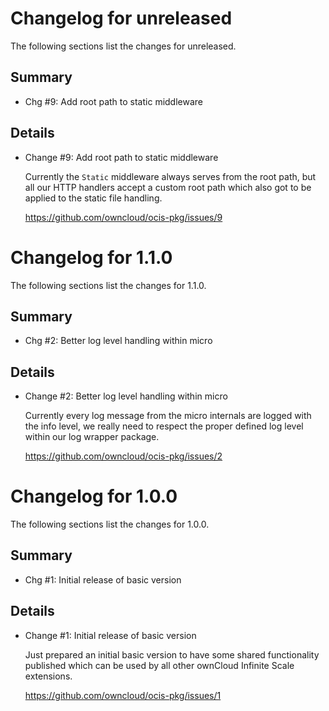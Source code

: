 # Changelog for unreleased

The following sections list the changes for unreleased.

## Summary

 * Chg #9: Add root path to static middleware

## Details

 * Change #9: Add root path to static middleware

   Currently the `Static` middleware always serves from the root path, but all our HTTP handlers
   accept a custom root path which also got to be applied to the static file handling.

   https://github.com/owncloud/ocis-pkg/issues/9


# Changelog for 1.1.0

The following sections list the changes for 1.1.0.

## Summary

 * Chg #2: Better log level handling within micro

## Details

 * Change #2: Better log level handling within micro

   Currently every log message from the micro internals are logged with the info level, we really
   need to respect the proper defined log level within our log wrapper package.

   https://github.com/owncloud/ocis-pkg/issues/2


# Changelog for 1.0.0

The following sections list the changes for 1.0.0.

## Summary

 * Chg #1: Initial release of basic version

## Details

 * Change #1: Initial release of basic version

   Just prepared an initial basic version to have some shared functionality published which can
   be used by all other ownCloud Infinite Scale extensions.

   https://github.com/owncloud/ocis-pkg/issues/1


